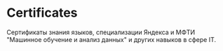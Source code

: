 # Certificates

Сертификаты знания языков, специализации Яндекса и МФТИ "Машинное обучение и анализ данных" и других навыков в сфере IT.
